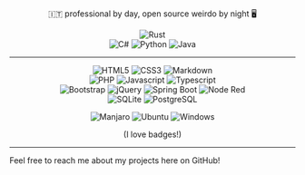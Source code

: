 <div align="center">

:it: professional by day, open source weirdo by night 🖥️

![Rust](https://img.shields.io/badge/_-rust-F46623?style=for-the-badge&logo=rust)
<br/>
![C#](https://img.shields.io/badge/_-c--sharp-512bd4?style=flat&logo=dotnet&logoColor=white")
![Python](https://img.shields.io/badge/_-python-3776AB?style=flat&logo=python&logoColor=white)
![Java](https://img.shields.io/badge/_-java-white?style=flat&logo=openjdk&logoColor=black)

<!--
<a href="https://github.com/anuraghazra/github-readme-stats">
 ![stats](https://github-readme-stats.vercel.app/api?username=jacopowolf&theme=gruvbox)
</a>
-->

---

![HTML5](https://img.shields.io/badge/-HTML5-gray?logo=html5&logoColor=E34F26)
![CSS3](https://img.shields.io/badge/-CSS3-gray?logo=css3&logoColor=1572B6)
![Markdown](https://img.shields.io/badge/markdown-gray?&logo=markdown)
<br>
![PHP](https://img.shields.io/badge/-php-gray?logo=php&logoColor=777BB4)
![Javascript](https://img.shields.io/badge/javascript-gray?&logo=javascript&logoColor=F7DF1E)
![Typescript](https://img.shields.io/badge/typescript-gray?&logo=typescript&logocolor=3178C6)
<br>
![Bootstrap](https://img.shields.io/badge/-bootstrap-36454F?logo=bootstrap&logoColor=7952B3)
![jQuery](https://img.shields.io/badge/jquery-36454F?&logo=jquery&logoColor=0769AD)
![Spring Boot](https://img.shields.io/badge/spring_boot-36454F?&logo=spring)
![Node Red](https://img.shields.io/badge/node_red-36454F?&logo=node-red&logoColor=8F0000)
<br>
![SQLite](https://img.shields.io/badge/SQLite-ivory?&logo=sqlite&logoColor=07405E)
![PostgreSQL](https://img.shields.io/badge/PostgreSQL-ivory?&logo=postgresql&logoColor=4169E1)

![Manjaro](https://img.shields.io/badge/Manjaro-35BF5C?&logo=manjaro&logoColor=white)
![Ubuntu](https://img.shields.io/badge/Ubuntu-E95420?&logo=ubuntu&logoColor=white)
![Windows](https://img.shields.io/badge/Windows_10-0078D6?&logo=windows&logoColor=white)

(I love badges!)

</div>

---

Feel free to reach me about my projects here on GitHub!
